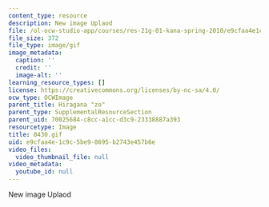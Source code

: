 ```yaml
---
content_type: resource
description: New image Uplaod
file: /ol-ocw-studio-app/courses/res-21g-01-kana-spring-2010/e9cfaa4e1c9c5be98695b2743e457b6e_0430.gif
file_size: 372
file_type: image/gif
image_metadata:
  caption: ''
  credit: ''
  image-alt: ''
learning_resource_types: []
license: https://creativecommons.org/licenses/by-nc-sa/4.0/
ocw_type: OCWImage
parent_title: Hiragana "zo"
parent_type: SupplementalResourceSection
parent_uid: 70025684-c8cc-a1cc-d3c9-23338887a393
resourcetype: Image
title: 0430.gif
uid: e9cfaa4e-1c9c-5be9-8695-b2743e457b6e
video_files:
  video_thumbnail_file: null
video_metadata:
  youtube_id: null
---
```

New image Uplaod